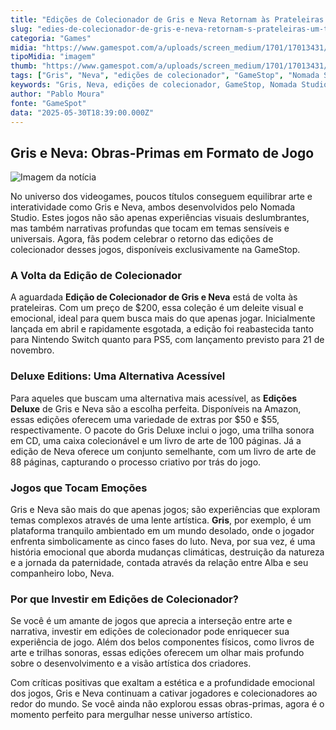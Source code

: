 ```yaml
---
title: "Edições de Colecionador de Gris e Neva Retornam às Prateleiras: Um Tesouro para Amantes de Jogos Artísticos"
slug: "edies-de-colecionador-de-gris-e-neva-retornam-s-prateleiras-um-tesouro-para-amantes-de-jogos-artsticos"
categoria: "Games"
midia: "https://www.gamespot.com/a/uploads/screen_medium/1701/17013431/4479071-grisnevacollect.jpg"
tipoMidia: "imagem"
thumb: "https://www.gamespot.com/a/uploads/screen_medium/1701/17013431/4479071-grisnevacollect.jpg"
tags: ["Gris", "Neva", "edições de colecionador", "GameStop", "Nomada Studio", "Nintendo Switch", "PS5", "jogos artísticos", "edições deluxe", "trilha sonora", "livro de arte"]
keywords: "Gris, Neva, edições de colecionador, GameStop, Nomada Studio, Nintendo Switch, PS5, jogos artísticos, edições deluxe, trilha sonora, livro de arte"
author: "Pablo Moura"
fonte: "GameSpot"
data: "2025-05-30T18:39:00.000Z"
---
```

## Gris e Neva: Obras-Primas em Formato de Jogo

![Imagem da notícia](https://www.gamespot.com/a/uploads/screen_medium/1701/17013431/4479071-grisnevacollect.jpg)

No universo dos videogames, poucos títulos conseguem equilibrar arte e interatividade como Gris e Neva, ambos desenvolvidos pelo Nomada Studio. Estes jogos não são apenas experiências visuais deslumbrantes, mas também narrativas profundas que tocam em temas sensíveis e universais. Agora, fãs podem celebrar o retorno das edições de colecionador desses jogos, disponíveis exclusivamente na GameStop.

### A Volta da Edição de Colecionador

A aguardada **Edição de Colecionador de Gris e Neva** está de volta às prateleiras. Com um preço de $200, essa coleção é um deleite visual e emocional, ideal para quem busca mais do que apenas jogar. Inicialmente lançada em abril e rapidamente esgotada, a edição foi reabastecida tanto para Nintendo Switch quanto para PS5, com lançamento previsto para 21 de novembro.

### Deluxe Editions: Uma Alternativa Acessível

Para aqueles que buscam uma alternativa mais acessível, as **Edições Deluxe** de Gris e Neva são a escolha perfeita. Disponíveis na Amazon, essas edições oferecem uma variedade de extras por $50 e $55, respectivamente. O pacote do Gris Deluxe inclui o jogo, uma trilha sonora em CD, uma caixa colecionável e um livro de arte de 100 páginas. Já a edição de Neva oferece um conjunto semelhante, com um livro de arte de 88 páginas, capturando o processo criativo por trás do jogo.

### Jogos que Tocam Emoções

Gris e Neva são mais do que apenas jogos; são experiências que exploram temas complexos através de uma lente artística. **Gris**, por exemplo, é um plataforma tranquilo ambientado em um mundo desolado, onde o jogador enfrenta simbolicamente as cinco fases do luto. Neva, por sua vez, é uma história emocional que aborda mudanças climáticas, destruição da natureza e a jornada da paternidade, contada através da relação entre Alba e seu companheiro lobo, Neva.

### Por que Investir em Edições de Colecionador?

Se você é um amante de jogos que aprecia a interseção entre arte e narrativa, investir em edições de colecionador pode enriquecer sua experiência de jogo. Além dos belos componentes físicos, como livros de arte e trilhas sonoras, essas edições oferecem um olhar mais profundo sobre o desenvolvimento e a visão artística dos criadores.

Com críticas positivas que exaltam a estética e a profundidade emocional dos jogos, Gris e Neva continuam a cativar jogadores e colecionadores ao redor do mundo. Se você ainda não explorou essas obras-primas, agora é o momento perfeito para mergulhar nesse universo artístico.